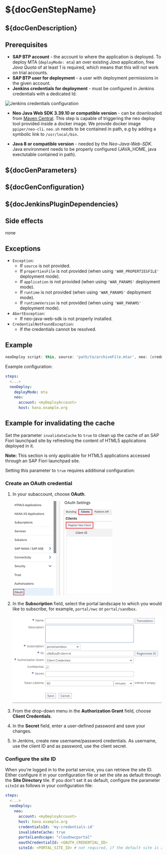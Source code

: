 # ${docGenStepName}

## ${docGenDescription}

## Prerequisites

* **SAP BTP account** - the account to where the application is deployed. To deploy MTA (`deployMode: mta`) an over existing _Java_ application, free _Java Quota_ of at least 1 is required, which means that this will not work on trial accounts.
* **SAP BTP user for deployment** - a user with deployment permissions in the given account.
* **Jenkins credentials for deployment** - must be configured in Jenkins credentials with a dedicated Id.

![Jenkins credentials configuration](../images/neo_credentials.png)

* **Neo Java Web SDK 3.39.10 or compatible version** - can be downloaded from [Maven Central](http://central.maven.org/maven2/com/sap/cloud/neo-java-web-sdk/). This step is capable of triggering the neo deploy tool provided inside a docker image. We provide docker image `ppiper/neo-cli`. `neo.sh` needs to be contained in path, e.g by adding a symbolic link to `/usr/local/bin`.

* **Java 8 or compatible version** - needed by the *Neo-Java-Web-SDK*. Java environment needs to be properly configured (JAVA_HOME, java exectutable contained in path).

## ${docGenParameters}

## ${docGenConfiguration}

## ${docJenkinsPluginDependencies}

## Side effects

none

## Exceptions

* `Exception`:
  * If `source` is not provided.
  * If `propertiesFile` is not provided (when using `'WAR_PROPERTIESFILE'` deployment mode).
  * If `application` is not provided (when using `'WAR_PARAMS'` deployment mode).
  * If `runtime` is not provided (when using `'WAR_PARAMS'` deployment mode).
  * If `runtimeVersion` is not provided (when using `'WAR_PARAMS'` deployment mode).
* `AbortException`:
  * If neo-java-web-sdk is not properly installed.
* `CredentialNotFoundException`:
  * If the credentials cannot be resolved.

## Example

```groovy
neoDeploy script: this, source: 'path/to/archiveFile.mtar', neo: [credentialsId: 'my-credentials-id', host: hana.example.org]
```

Example configuration:

```yaml
steps:
  <...>
  neoDeploy:
    deployMode: mta
    neo:
      account: <myDeployAccount>
      host: hana.example.org
```

## Example for invalidating the cache

Set the parameter `invalidateCache` to `true` to clean up the cache of an SAP Fiori launchpad site by refreshing the content of HTML5 applications deployed in it.

**Note:** This section is only applicable for HTML5 applications accessed through an SAP Fiori launchpad site.

Setting this parameter to `true` requires additional configuration:

### Create an OAuth credential

1. In your subaccount, choose **OAuth**.

    ![OAuth client creation](../images/oauthClientCreation.png)

2. In the **Subscription** field, select the portal landscape to which you would like to subscribe, for example, `portal/nwc` or `portal/sandbox`.

    ![Portal subscription](../images/portalSubscription.png)

3. From the drop-down menu in the **Authorization Grant** field, choose **Client Credentials**.

4. In the **Secret** field, enter a user-defined password and save your changes.

5. In Jenkins, create new username/password credentials. As username, use the client ID and as password, use the client secret.

### Configure the site ID

When you're logged in to the portal service, you can retrieve the site ID. Either configure it in your configuration file or set the site as default through the **Site Directory** tile.
If you don't set it as default, configure the parameter `siteId` as follows in your configuration file:

```yaml
steps:
  <...>
  neoDeploy:
    neo:
      account: <myDeployAccount>
      host: hana.example.org
      credentialsId: 'my-credentials-id'
      invalidateCache: true
      portalLandscape: "cloudnwcportal"
      oauthCredentialId: <OAUTH_CREDENTIAL_ID>
      siteId: <PORTAL_SITE_ID> # not required, if the default site is already set in the portal service (SAP Cloud Platform)
```
